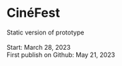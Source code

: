 # CinéFest
Static version of prototype<br><br>
Start: March 28, 2023<br>
First publish on Github: May 21, 2023
